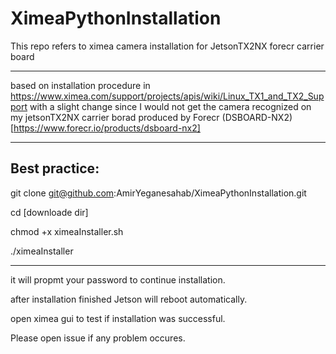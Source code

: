 # XimeaPythonInstallation
This repo refers to ximea camera installation for JetsonTX2NX forecr carrier board

-----------------------------------------------------------------------------

based on installation procedure in https://www.ximea.com/support/projects/apis/wiki/Linux_TX1_and_TX2_Support
with a slight change since I would not get the camera recognized on my jetsonTX2NX carrier borad produced by Forecr (DSBOARD-NX2) [https://www.forecr.io/products/dsboard-nx2]

-----------------------------------------------------------------------------

## Best practice:

git clone git@github.com:AmirYeganesahab/XimeaPythonInstallation.git

cd [downloade dir]

chmod +x ximeaInstaller.sh

./ximeaInstaller

-----------------------------------------------------------------------------

it will propmt your password to continue installation.

after installation finished Jetson will reboot automatically.

open ximea gui to test if installation was successful.

Please open issue if any problem occures.
